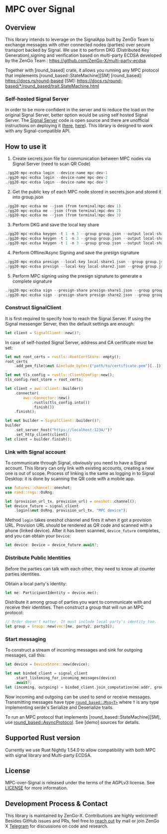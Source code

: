 # MPC over Signal

## Overview

This library intends to leverage on the SignalApp built by ZenGo Team to exchange messages 
with other connected nodes (parties) over secure transport backed by Signal. We use it to 
perform DKG (Distributed Key Generation),signing and verification based on multi-party ECDSA
developed by the ZenGo Team : https://github.com/ZenGo-X/multi-party-ecdsa

Together with [round_based] crate, it allows you running any MPC protocol that implements [round_based::StateMachine][SM] 
[round_based]: https://docs.rs/round-based
[SM]: https://docs.rs/round-based/*/round_based/trait.StateMachine.html


### Self-hosted Signal Server

In order to be more confident in the server and to reduce the load on the original Signal Server, 
better option would be using self hosted Signal Server. The [Signal Server][signal-server] code is open source 
and there are unofficial instructions on deploying it ([here][deploy1], [here][deploy2]).
This library is designed to work with any Signal-compatible API.

[signal-server]: https://github.com/signalapp/Signal-Server
[deploy1]: https://github.com/aqnouch/Signal-Setup-Guide/tree/master/signal-server
[deploy2]: https://github.com/madeindra/signal-setup-guide

## How to use it
1) Create secrets.json file for communication between MPC nodes via Signal Server (need to scan QR Code)
```rust
./gg20-mpc-ecdsa login --device-name mpc-dev-1
./gg20-mpc-ecdsa login --device-name mpc-dev-2
./gg20-mpc-ecdsa login --device-name mpc-dev-3
```
2) Get the public key of each MPC node stored in secrets.json and stored it into group.json
```rust
./gg20-mpc-ecdsa me --json (from terminal/mpc-dev 1)
./gg20-mpc-ecdsa me --json (from terminal/mpc-dev 2)
./gg20-mpc-ecdsa me --json (from terminal/mpc-dev 3)
```
3) Perform DKG and save the local key share
```rust
./gg20-mpc-ecdsa keygen -t 1 -n 3 --group group.json --output local-share1.json
./gg20-mpc-ecdsa keygen -t 1 -n 3 --group group.json --output local-share2.json
./gg20-mpc-ecdsa keygen -t 1 -n 3 --group group.json --output local-share3.json
```
4) Perform Offline/Async Signing and save the presign signature
```rust
./gg20-mpc-ecdsa presign --local-key local-share1.json --group group.json --output presign-share1.json
./gg20-mpc-ecdsa presign --local-key local-share2.json --group group.json --output presign-share2.json
```
5) Perform MPC signing using the presign signature to generate a complete signature
```rust
./gg20-mpc-ecdsa sign --presign-share presign-share1.json --group group.json --digits my_first_tx
./gg20-mpc-ecdsa sign --presign-share presign-share2.json --group group.json --digits my_first_tx
```

### Construct SignalClient

It is first required to specify how to reach the Signal Server. If using the Signal messenger Server, then the default settings are enough:

```rust
let client = SignalClient::new()?;
```

In case of self-hosted Signal Server, address and CA certificate must be set:
```rust
let mut root_certs = rustls::RootCertStore::empty();
root_certs
    .add_pem_file(&mut &include_bytes!("path/to/certificate.pem")[..])?;

let mut tls_config = rustls::ClientConfig::new();
tls_config.root_store = root_certs;

let client = awc::Client::builder()
    .connector(
        awc::Connector::new()
            .rustls(tls_config.into())
            .finish())
    .finish();

let mut builder = SignalClient::builder()?;
builder
    .set_server_host("https://localhost:1234/")?
    .set_http_client(client);
let client = builder.finish();
```

### Link with Signal account

To communicate through Signal, obviously you need to have a Signal account. This library
can only link with existing accounts, creating a new one is out of scope. Process
of linking is the same as logging in to Signal Desktop: it is done by scanning the QR code with
a mobile app.

```rust
use futures::channel::oneshot;
use rand::rngs::OsRng;

let (provision_url_tx, provision_url) = oneshot::channel();
let device_future = signal_client
    .login(&mut OsRng, provision_url_tx, "MPC device");
```

Method `login` takes oneshot channel and fires it when it got a provision URL.
Provision URL should be rendered as QR code and scanned with a phone (linked device). After
it has been scanned, `device_future` completes, and you can obtain your `Device`:

```rust
let device: Device = device_future.await?;
```

### Distribute Public Identities

Before the parties can talk with each other, they need to know all counter parties identities.

Obtain a local party's identity:

```rust
let me: ParticipantIdentity = device.me();
```

Distribute it among group of parties you want to communicate with and receive their 
identities. Then construct a group that will run an MPC protocol:

```rust
// Order doesn't matter. It must include local party's identity too.
let group = Group::new(vec![me, party2, party3]); 
```

### Start messaging

To construct a stream of incoming messages and sink for outgoing messages, call this:

```rust
let device = DeviceStore::new(device);

let mut binded_client = signal_client
    .start_listening_for_incoming_messages(device)
    .await?;
let (incoming, outgoing) = binded_client.join_computation(me.addr, group);
```

Now incoming and outgoing can be used to send or receive messages. Transmitting messages
have type [`round_based::Msg<T>`][msg] where `T` is any type implementing serde's Serialize
and Deserialize traits.

To run an MPC protocol that implements [round_based::StateMachine][SM], use 
[round_based::AsyncProtocol][async-protocol]. See [demo] sources for details.

[msg]: https://docs.rs/round-based/*/round_based/struct.Msg.html
[async-protocol]: https://docs.rs/round-based/*/round_based/async_runtime/struct.AsyncProtocol.html

## Supported Rust version

Currently we use Rust Nightly 1.54.0 to allow compatibility with
both MPC with signal library and Multi-party ECDSA.

[libsignal]: https://github.com/signalapp/libsignal-client

## License

MPC-over-Signal is released under the terms of the AGPLv3 license. See [LICENSE](./LICENSE) for more 
information.

## Development Process & Contact
This library is maintained by ZenGo-X. Contributions are highly welcomed! Besides GitHub issues
and PRs, feel free to [reach out](mailto:github@kzencorp.com) by mail or join ZenGo X
[Telegram](https://t.me/joinchat/ET1mddGXRoyCxZ-7) for discussions on code and research. 
